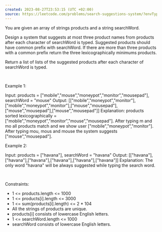 ```yaml
---
created: 2023-08-27T23:53:15 (UTC +02:00)
source: https://leetcode.com/problems/search-suggestions-system/?envType=study-plan-v2&envId=leetcode-75
---
```

You are given an array of strings products and a string searchWord.

Design a system that suggests at most three product names from products after each character of searchWord is typed. Suggested products should have common prefix with searchWord. If there are more than three products with a common prefix return the three lexicographically minimums products.

Return a list of lists of the suggested products after each character of searchWord is typed.

 

Example 1:

Input: products = ["mobile","mouse","moneypot","monitor","mousepad"], searchWord = "mouse"
Output: [["mobile","moneypot","monitor"],["mobile","moneypot","monitor"],["mouse","mousepad"],["mouse","mousepad"],["mouse","mousepad"]]
Explanation: products sorted lexicographically = ["mobile","moneypot","monitor","mouse","mousepad"].
After typing m and mo all products match and we show user ["mobile","moneypot","monitor"].
After typing mou, mous and mouse the system suggests ["mouse","mousepad"].

Example 2:

Input: products = ["havana"], searchWord = "havana"
Output: [["havana"],["havana"],["havana"],["havana"],["havana"],["havana"]]
Explanation: The only word "havana" will be always suggested while typing the search word.

 

Constraints:

* 1 <= products.length <= 1000
* 1 <= products[i].length <= 3000
* 1 <= sum(products[i].length) <= 2 * 104
* All the strings of products are unique.
* products[i] consists of lowercase English letters.
* 1 <= searchWord.length <= 1000
* searchWord consists of lowercase English letters.

